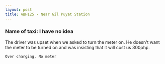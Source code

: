 ```yaml
---
layout: post
title: ABH125 - Near Gil Puyat Station
---
```


### Name of taxi: I have no idea

The driver was upset when we asked to turn the meter on. He doesn't want the meter to be turned on and was insisting that it will cost us 300php. 

```Over charging, No meter```
